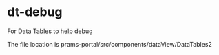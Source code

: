 # dt-debug
For Data Tables to help debug

The file location is prams-portal/src/components/dataView/DataTables2
